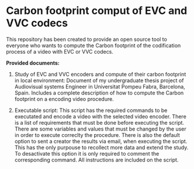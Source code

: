 # Carbon footprint comput of EVC and VVC codecs
This repository has been created to provide an open source tool to everyone who wants to compute the Carbon footprint of the codification process of a video with EVC or VVC codecs.

**Provided documents:**
  1. Study of EVC and VVC encoders and compute of their carbon footprint in local environment: Document of my undergraduate thesis project of Audiovisual systems Engineer in Universitat Pompeu Fabra, Barcelona,           Spain. Includes a complete description of how to compute the Carbon footprint on a encoding video procedure.

  2. Executable script: This script has the required commands to be executated and encode a video with the selected video encoder. There is a list of requirements that must be done before executing the script.
     There are some variables and values that must be changed by the user in order to execute correclty the procedure.
     There is also the default option to sent a creator the results via email, when executing the script. This has the only purpouse to recollect more data and extend the study. To desactivate this option it is
     only required to comment the corresponding command. All instructions are included on the script.
